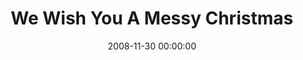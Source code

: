 ---
layout: series
series: "We Wish You A Messy Christmas"
permalink: "/we-wish-you-a-messy-christmas/"
title: "We Wish You A Messy Christmas"
date: 2008-11-30 00:00:00
endDate: 2008-12-14 00:00:00
description: "Christmas celebrates Jesus' birth&#58; peaceful, gentle and serene, right? Not even close. When He came into the world, Jesus caused quite a mess by challenging assumptions and stirring up controversy. Join us this holiday season as we consider the beautiful messes Jesus still makes when he comes into our lives."
src: "http://s3.amazonaws.com/crossroads-media/images/legacy/content/MessyXmas_90x90.gif"
---